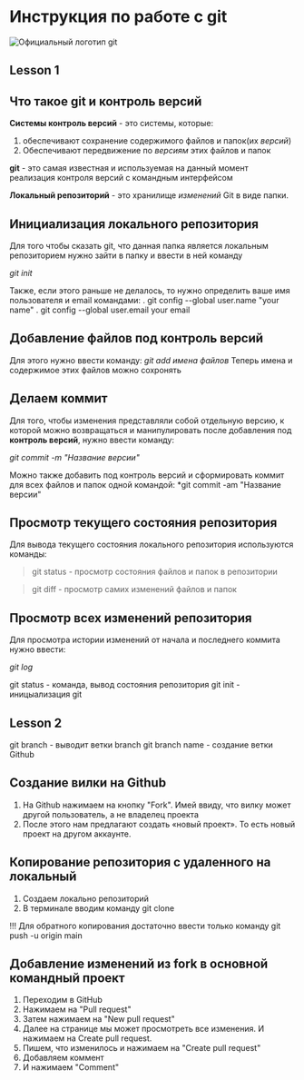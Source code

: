 # Инструкция по работе с git
![Официальный логотип git](logo.png)

## Lesson 1

## Что такое git и контроль версий
**Системы контроль версий** - это системы, которые: 
1. обеспечивают сохранение содержимого файлов и папок(их *версий*)
2. Обеспечивают передвижение по *версиям* этих файлов и папок

**git** - это самая известная и используемая на данный момент реализация контроля версий с командным интерфейсом

**Локальный репозиторий** - это хранилище *изменений* Git в виде папки.

## Инициализация локального репозитория

Для того чтобы сказать git, что данная папка является локальным репозиторием нужно зайти в папку и ввести в ней команду

*git init*

Также, если этого раньше не делалось, то нужно определить ваше имя пользователя и email командами:
. git config --global user.name "your name"
. git config --global user.email your email 

## Добавление файлов под контроль версий

Для этого нужно ввести команду:
*git add имена файлов*
Теперь имена и содержимое этих файлов можно сохронять

## Делаем коммит

Для того, чтобы изменения представляли собой отдельную версию, к которой можно возвращаться и манипулировать после добавления под **контроль версий**, нужно ввести команду:

*git commit -m "Название версии"*

Можно также добавить под контроль версий и сформировать коммит для всех  файлов и папок одной командой:
*git commit -am "Название версии"

## Просмотр текущего состояния репозитория
Для вывода текущего состояния локального репозитория используются команды:

>git status - просмотр состояния файлов и папок в репозитории

> git diff - просмотр самих изменений файлов и папок

## Просмотр всех изменений репозитория

Для просмотра истории изменений от начала и последнего коммита нужно ввести:

*git log*

git status - команда, вывод состояния репозитория
git init - иницыализация git
## Lesson 2
git branch - выводит ветки
branch
git branch name - создание ветки
Github

## Создание вилки на Github

1. На Github нажимаем на кнопку "Fork". Имей ввиду, что вилку может другой пользователь, а не владелец проекта
2. После этого нам предлагают создать «новый проект». То есть новый проект на другом аккаунте.

## Копирование репозитория с удаленного на локальный
1. Создаем локально репозиторий
2. В терминале вводим команду git clone <URL>

!!! Для обратного копирования достаточно ввести только команду  git push -u origin main

## Добавление изменений из fork в основной командный проект
1.	Переходим в GitHub
2.	Нажимаем на "Pull request"
3. Затем нажимаем на "New pull request"
4. Далее на странице мы может просмотреть все изменения. И нажимаем на Create pull request.
5. Пишем, что изменилось и нажимаем на "Create pull request"
6. Добавляем коммент
7. И нажимаем "Comment"

